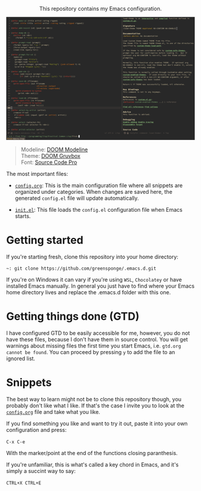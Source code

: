 <p align="center">This repository contains my Emacs configuration.</p>
<p align="center"><img src="assets/images/gruvbox-example.png"/></p>

<blockquote>
    Modeline: <a href="https://github.com/seagle0128/doom-modeline">DOOM Modeline</a> <br>
    Theme: <a href="https://github.com/hlissner/emacs-doom-themes">DOOM Gruvbox</a> <br>
    Font: <a href="https://adobe-fonts.github.io/source-code-pro">Source Code Pro</a>
</blockquote>

The most important files:

* [`config.org`](https://github.com/greensponge/.emacs.d/blob/master/config.org/):
 This is the main configuration file where all snippets are organized under categories. When changes are saved here, the generated `config.el` file will update automatically.

* [`init.el`](https://github.com/greensponge/.emacs.d/blob/master/init.el/):
  This file loads the `config.el` configuration file when Emacs starts.

# Getting started
If you're starting fresh, clone this repository into your home directory:

```
~: git clone https://github.com/greensponge/.emacs.d.git
```

If you're on Windows it can vary if you're using `WSL`, `Chocolatey` or have installed Emacs manually. In general you just have to find where your Emacs home directory lives and replace the .emacs.d folder with this one.

# Getting things done (GTD)
I have configured GTD to be easily accessible for me, however, you do not have these files, because I don't have them in source control.
You will get warnings about missing files the first time you start Emacs, i.e. `gtd.org cannot be found`. You can proceed by pressing `y` to add the file to an ignored list.

# Snippets
The best way to learn might not be to clone this repository though, you probably don't like what I like. If that's the case I invite you to look at the [`config.org`](https://github.com/greensponge/.emacs.d/blob/master/config.org/) file and take what you like.

If you find something you like and want to try it out, paste it into your own configuration and press:

`C-x C-e`

With the marker/point at the end of the functions closing paranthesis.

If you're unfamiliar, this is what's called a key chord in Emacs, and it's simply a succint way to say: 

`CTRL+X CTRL+E`

